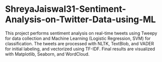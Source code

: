 # ShreyaJaiswal31-Sentiment-Analysis-on-Twitter-Data-using-ML
This project performs sentiment analysis on real-time tweets using Tweepy for data collection and Machine Learning (Logistic Regression, SVM) for classification. The tweets are processed with NLTK, TextBlob, and VADER for initial labeling, and vectorized using TF-IDF. Final results are visualized with Matplotlib, Seaborn, and WordCloud.

